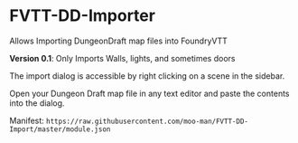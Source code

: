 # FVTT-DD-Importer
Allows Importing DungeonDraft map files into FoundryVTT

**Version 0.1**: Only Imports Walls, lights, and sometimes doors

The import dialog is accessible by right clicking on a scene in the sidebar.

Open your Dungeon Draft map file in any text editor and paste the contents into the dialog.

Manifest: `https://raw.githubusercontent.com/moo-man/FVTT-DD-Import/master/module.json`